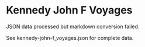 # Kennedy John F Voyages

JSON data processed but markdown conversion failed.

See kennedy-john-f_voyages.json for complete data.
